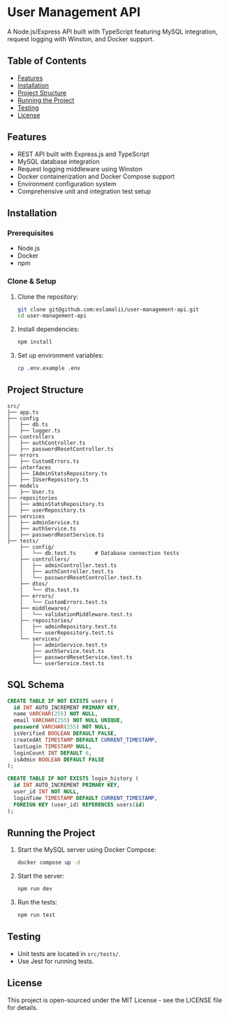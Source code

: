 # User Management API

A Node.js/Express API built with TypeScript featuring MySQL integration, request logging with Winston, and Docker support.

## Table of Contents

- [Features](#features)
- [Installation](#installation)
- [Project Structure](#project-structure)
- [Running the Project](#running-the-project)
- [Testing](#testing)
- [License](#license)

## Features

- REST API built with Express.js and TypeScript
- MySQL database integration
- Request logging middleware using Winston
- Docker containerization and Docker Compose support
- Environment configuration system
- Comprehensive unit and integration test setup

## Installation

### Prerequisites

- Node.js
- Docker
- npm

### Clone & Setup

1. Clone the repository:

   ```bash
   git clone git@github.com:eslamalii/user-management-api.git
   cd user-management-api
   ```

2. Install dependencies:

   ```bash
   npm install
   ```

3. Set up environment variables:
   ```bash
   cp .env.example .env
   ```

## Project Structure

```
src/
├── app.ts
├── config
│   ├── db.ts
│   ├── logger.ts
├── controllers
│   ├── authController.ts
│   ├── passwordResetController.ts
├── errors
│   ├── CustomErrors.ts
├── interfaces
│   ├── IAdminStatsRepository.ts
│   ├── IUserRepository.ts
├── models
│   ├── User.ts
├── repositories
│   ├── adminStatsRepository.ts
│   ├── userRepository.ts
├── services
│   ├── adminService.ts
│   ├── authService.ts
│   ├── passwordResetService.ts
├── tests/
    ├── config/
    │   └── db.test.ts      # Database connection tests
    ├── controllers/
    │   ├── adminController.test.ts
    │   ├── authController.test.ts
    │   └── passwordResetController.test.ts
    ├── dtos/
    │   └── dto.test.ts
    ├── errors/
    │   └── CustomErrors.test.ts
    ├── middlewares/
    │   └── validationMiddleware.test.ts
    ├── repositories/
    │   ├── adminRepository.test.ts
    │   └── userRepository.test.ts
    └── services/
        ├── adminService.test.ts
        ├── authService.test.ts
        ├── passwordResetService.test.ts
        └── userService.test.ts
```

## SQL Schema

```sql
CREATE TABLE IF NOT EXISTS users (
  id INT AUTO_INCREMENT PRIMARY KEY,
  name VARCHAR(255) NOT NULL,
  email VARCHAR(255) NOT NULL UNIQUE,
  password VARCHAR(255) NOT NULL,
  isVerified BOOLEAN DEFAULT FALSE,
  createdAt TIMESTAMP DEFAULT CURRENT_TIMESTAMP,
  lastLogin TIMESTAMP NULL,
  loginCount INT DEFAULT 0,
  isAdmin BOOLEAN DEFAULT FALSE
);

CREATE TABLE IF NOT EXISTS login_history (
  id INT AUTO_INCREMENT PRIMARY KEY,
  user_id INT NOT NULL,
  loginTime TIMESTAMP DEFAULT CURRENT_TIMESTAMP,
  FOREIGN KEY (user_id) REFERENCES users(id)
);
```

## Running the Project

1. Start the MySQL server using Docker Compose:

   ```bash
   docker compose up -d
   ```

2. Start the server:

   ```bash
   npm run dev
   ```

3. Run the tests:

   ```bash
   npm run test
   ```

## Testing

- Unit tests are located in `src/tests/`.
- Use Jest for running tests.

## License

This project is open-sourced under the MIT License - see the LICENSE file for details.

```

```
